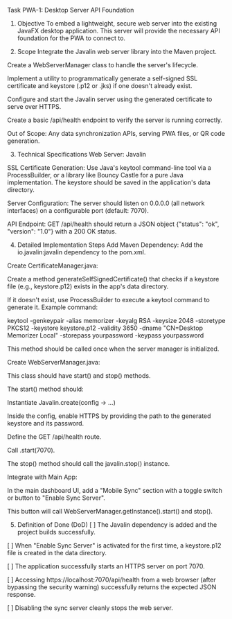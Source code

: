 Task PWA-1: Desktop Server API Foundation
1. Objective
To embed a lightweight, secure web server into the existing JavaFX desktop application. This server will provide the necessary API foundation for the PWA to connect to.

2. Scope
Integrate the Javalin web server library into the Maven project.

Create a WebServerManager class to handle the server's lifecycle.

Implement a utility to programmatically generate a self-signed SSL certificate and keystore (.p12 or .jks) if one doesn't already exist.

Configure and start the Javalin server using the generated certificate to serve over HTTPS.

Create a basic /api/health endpoint to verify the server is running correctly.

Out of Scope: Any data synchronization APIs, serving PWA files, or QR code generation.

3. Technical Specifications
Web Server: Javalin

SSL Certificate Generation: Use Java's keytool command-line tool via a ProcessBuilder, or a library like Bouncy Castle for a pure Java implementation. The keystore should be saved in the application's data directory.

Server Configuration: The server should listen on 0.0.0.0 (all network interfaces) on a configurable port (default: 7070).

API Endpoint: GET /api/health should return a JSON object {"status": "ok", "version": "1.0"} with a 200 OK status.

4. Detailed Implementation Steps
Add Maven Dependency: Add the io.javalin:javalin dependency to the pom.xml.

Create CertificateManager.java:

Create a method generateSelfSignedCertificate() that checks if a keystore file (e.g., keystore.p12) exists in the app's data directory.

If it doesn't exist, use ProcessBuilder to execute a keytool command to generate it. Example command:

keytool -genkeypair -alias memorizer -keyalg RSA -keysize 2048 -storetype PKCS12 -keystore keystore.p12 -validity 3650 -dname "CN=Desktop Memorizer Local" -storepass yourpassword -keypass yourpassword

This method should be called once when the server manager is initialized.

Create WebServerManager.java:

This class should have start() and stop() methods.

The start() method should:

Instantiate Javalin.create(config -> ...)

Inside the config, enable HTTPS by providing the path to the generated keystore and its password.

Define the GET /api/health route.

Call .start(7070).

The stop() method should call the javalin.stop() instance.

Integrate with Main App:

In the main dashboard UI, add a "Mobile Sync" section with a toggle switch or button to "Enable Sync Server".

This button will call WebServerManager.getInstance().start() and stop().

5. Definition of Done (DoD)
[ ] The Javalin dependency is added and the project builds successfully.

[ ] When "Enable Sync Server" is activated for the first time, a keystore.p12 file is created in the data directory.

[ ] The application successfully starts an HTTPS server on port 7070.

[ ] Accessing https://localhost:7070/api/health from a web browser (after bypassing the security warning) successfully returns the expected JSON response.

[ ] Disabling the sync server cleanly stops the web server.
